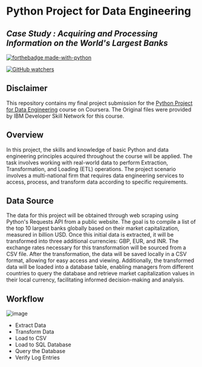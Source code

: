 # Python Project for Data Engineering
## _Case Study : Acquiring and Processing Information on the World's Largest Banks_

[![forthebadge made-with-python](http://ForTheBadge.com/images/badges/made-with-python.svg)](https://www.python.org/)

[![GitHub watchers](https://img.shields.io/github/watchers/tmuchlissin/python-project-for-data-engineering.svg?style=social&label=Watch&maxAge=2592000)](https://GitHub.com/tmuchlissin/python-project-for-data-engineering/watchers/)

## Disclaimer
This repository contains my final project submission for the [Python Project for Data Engineering](https://www.coursera.org/learn/python-project-for-data-engineering) course on Coursera. The Original files were provided by IBM Developer Skill Network for this course.

## Overview
In this project, the skills and knowledge of basic Python and data engineering principles acquired throughout the course will be applied. The task involves working with real-world data to perform Extraction, Transformation, and Loading (ETL) operations. The project scenario involves a multi-national firm that requires data engineering services to access, process, and transform data according to specific requirements.


## Data Source
The data for this project will be obtained through web scraping using Python's Requests API from a public website. The goal is to compile a list of the top 10 largest banks globally based on their market capitalization, measured in billion USD. Once this initial data is extracted, it will be transformed into three additional currencies: GBP, EUR, and INR. The exchange rates necessary for this transformation will be sourced from a CSV file. After the transformation, the data will be saved locally in a CSV format, allowing for easy access and viewing. Additionally, the transformed data will be loaded into a database table, enabling managers from different countries to query the database and retrieve market capitalization values in their local currency, facilitating informed decision-making and analysis.

## Workflow
![image](https://github.com/tmuchlissin/python-project-for-data-engineering/assets/117092055/1249baf7-01df-46c9-a1f9-b1123255214f)

- Extract Data
- Transform Data
- Load to CSV
- Load to SQL Database
- Query the Database
- Verify Log Entries


